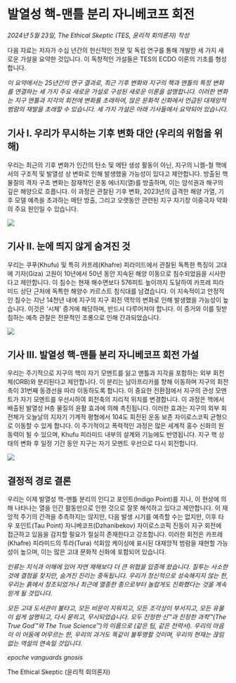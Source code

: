 # 발열성 핵-맨틀 분리 자니베코프 회전

*2024년 5월 23일, The Ethical Skeptic (TES, 윤리적 회의론자) 작성*

다음 자료는 저자가 수십 년간의 헌신적인 전문 및 독립 연구를 통해 개발한 세 가지 새로운 가설을 요약한 것입니다. 이 독창적인 가설들은 TES의 ECDO 이론의 기초를 형성합니다.

*이 요약에서는 25년간의 연구 결과로, 최근 기후 변화와 지구의 핵과 맨틀의 특정 변화를 연결하는 세 가지 주요 새로운 가설로 구성된 새로운 이론을 설명합니다. 이러한 변화는 지구 맨틀과 지각의 회전에 변화를 초래하여, 많은 문화적 신화에서 언급된 대재앙적 범람의 재발을 초래할 수 있습니다. 세 가지 가설은 아래 기사들에서 요약되어 있습니다.*

## 기사 I. 우리가 무시하는 기후 변화 대안 (우리의 위험을 위해)

우리는 최근의 기후 변화가 인간의 탄소 및 메탄 생성 활동이 아닌, 지구의 니켈-철 핵에서의 구조적 및 발열성 상 변화로 인해 발생했을 가능성이 있다고 제안합니다. 방출된 핵 물질의 격자 구조 변화는 잠재적인 운동 에너지(열)를 방출하며, 이는 암석권과 해구의 깊은 해양으로 흐릅니다. 이 과정은 관찰된 기후 변화, 2023년의 급격한 해양 가열, 기후 모델 예측을 초과하는 메탄 방출, 그리고 오랫동안 관련된 지구 자기장 이중극자 약화의 주요 원인일 수 있습니다.

![](img/1.webp)

## 기사 II. 눈에 띄지 않게 숨겨진 것

우리는 쿠푸(Khufu) 및 특히 카프레(Khafre) 피라미드에서 관찰된 독특한 특징이 고대에 기자(Giza) 고원이 10년에서 50년 동안 지속된 해양 이동으로 침수되었음을 시사한다고 제안합니다. 이 침수는 현재 해수면보다 576피트 높이까지 도달하여 카프레 피라미드 상단 근처에 독특한 해양수 카르스트 침식대를 남겼습니다. 이 지속적이고 안정적인 침수는 지난 14천년 내에 지구의 지구 회전 역학의 변화로 인해 발생했을 가능성이 높습니다. 이것은 ‘시체’ 증거에 해당하며, 반드시 다루어져야 합니다. 이 증거와 이를 뒷받침하는 예측 관찰은 전문적인 조롱으로 인해 간과되었습니다.

![](img/2.webp)

## 기사 III. 발열성 핵-맨틀 분리 자니베코프 회전 가설

우리는 주기적으로 지구의 핵이 자기 모멘트를 잃고 맨틀과 지각을 포함하는 외부 회전체(ORB)와 분리된다고 제안합니다. 이 분리는 남아프리카를 향해 이동하며 지구의 회전축이 31번째 동경선을 따라 이동하도록 합니다. 이 중요한 전환점에서 지구의 관성 모멘트가 자기 모멘트를 우선시하여 회전축의 지리적 위치를 변경합니다. 이 과정은 핵에서 배출된 발열성 H층 물질의 윤활 효과에 의해 촉진됩니다. 이러한 효과는 지구의 외부 회전체가 오늘날의 지자기 기계적 평형에서 104도 회전된 운동 보존 자이로스코픽 균형으로 이동할 수 있게 합니다. 이 주기적이고 폭력적인 과정은 많은 세계적 홍수 신화의 원동력이 될 수 있으며, Khufu 피라미드 내부의 설계와 기능에도 반영됩니다. 지구 핵 상태의 변화 후 일정 기간 동안 지구는 자기 모멘트 우선으로 다시 회전합니다.

![](img/3.webp)

## 결정적 경로 결론

우리는 이제 발열성 핵-맨틀 분리의 인디고 포인트(Indigo Point)를 지나, 이 현상에 의해 나타나는 열을 인간 활동만으로 인한 것으로 잘못 해석하고 있다고 제안합니다. 이 재앙적 주기의 간격을 추측하지는 않지만, 다음 발생 시기를 예측할 수는 없지만, 이후 타우 포인트(Tau Point) 자니베코프(Dzhanibekov) 자이로스코픽 진동이 지구 회전에 접근하고 있음을 감지할 필요가 절실히 존재한다고 강조합니다. 이러한 회전은 카프레(Khafre) 피라미드의 투라(Tura) 석회암 케이싱에 표시된 대재앙적 범람을 재현할 가능성이 높으며, 이는 많은 고대 문화적 신화에 포함되어 있습니다.

*인류는 지식과 이해에 있어 자연 재해보다 더 큰 위협을 입증해 왔습니다. 질투는 사소한 것에 결점을 찾지만, 숨겨진 진리는 중독됩니다. 우리가 정신적으로 성숙해지지 않는 한, 우리는 흙에서 창조되었거나 최근에 멸종한 종으로부터 놀랍게도 진화했다는 것을 계속 믿게 될 것입니다.*

*모든 고대 도서관이 불타고, 모든 비문이 지워지고, 모든 조각상이 부서지고, 모든 유물이 쉽게 설명되고, 다시 묻히고, 무시되었습니다. 모두 진정한 신™과 진정한 과학™(The True God™와 The True Science™)의 이름으로 (같은 팀, 같은 전략서). 우리의 마음이 이 어둠에 머무르는 한, 우리의 과거도 똑같이 불투명할 것이며, 우리의 현재는 끊임없는 역설의 연속일 것입니다.*

*epoche vanguards gnosis*

The Ethical Skeptic (윤리적 회의론자)
